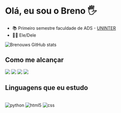# Olá, eu sou o Breno 🖐️

- 📚 Primeiro semestre faculdade de ADS - [UNINTER](https://www.uninter.com/?gad_source=1&gclid=Cj0KCQjwn7mwBhCiARIsAGoxjaKZXYRrAqiS2JFDmKMBSlyxdRyhwy4Z2HrRP2VPR3UftYUR7Qx3k7AaApCYEALw_wcB)
- 👦🏻 Ele/Dele
  

![Brenouws GitHub stats](https://github-readme-stats.vercel.app/api?username=Brenouws&show_icons=true&theme=radical&count_private=true)

## Como me alcançar
<div> 
  <a href="https://instagram.com/breno_gustavow" target="_blank"><img src="https://img.shields.io/badge/-Instagram-%23E4405F?style=for-the-badge&logo=instagram&logoColor=white" target="_blank"></a>
  <a href = "mailto:brenogustavooliveira0@gmail.com"><img src="https://img.shields.io/badge/-Gmail-%23333?style=for-the-badge&logo=gmail&logoColor=white" target="_blank"></a>
  <a href="https://www.linkedin.com/in/-45875016a" target="_blank"><img src="https://img.shields.io/badge/-LinkedIn-%230077B5?style=for-the-badge&logo=linkedin&logoColor=white" target="_blank"></a> 
   <a href="https://wa.me/5519992689679" target="_blank"><img src="https://img.shields.io/badge/WhatsApp-25D366?style=for-the-badge&logo=whatsapp&logoColor=white" target="_blank"></a> 
</div>

## Linguagens que eu estudo

<div style="display: inline_block"><br/>
    <img align="center" alt="python" src="https://img.shields.io/badge/Java-ED8B00?style=for-the-badge&logo=openjdk&logoColor=white"/>
    <img align="center" alt="html5" src="https://img.shields.io/badge/HTML5-E34F26?style=for-the-badge&logo=html5&logoColor=white"/>
    <img align="center" alt="css" src="https://img.shields.io/badge/CSS3-1572B6?style=for-the-badge&logo=css3&logoColor=white"/>
   
</div>
